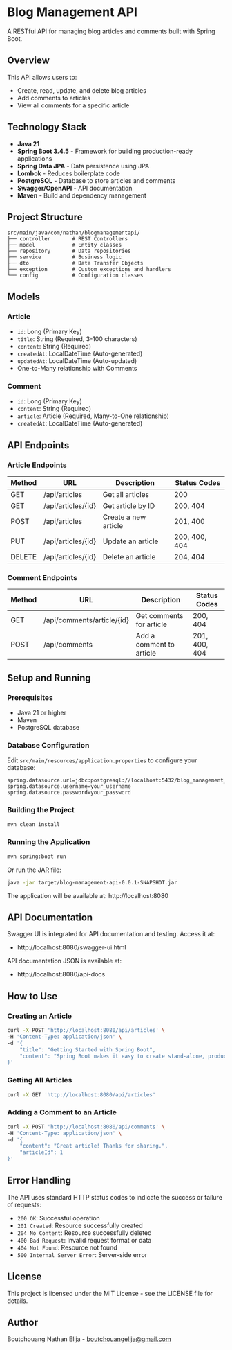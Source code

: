 # Blog Management API

A RESTful API for managing blog articles and comments built with Spring Boot.

## Overview

This API allows users to:
- Create, read, update, and delete blog articles
- Add comments to articles
- View all comments for a specific article

## Technology Stack

- **Java 21**
- **Spring Boot 3.4.5** - Framework for building production-ready applications
- **Spring Data JPA** - Data persistence using JPA 
- **Lombok** - Reduces boilerplate code
- **PostgreSQL** - Database to store articles and comments
- **Swagger/OpenAPI** - API documentation
- **Maven** - Build and dependency management

## Project Structure

```
src/main/java/com/nathan/blogmanagementapi/
├── controller       # REST Controllers
├── model            # Entity classes
├── repository       # Data repositories
├── service          # Business logic
├── dto              # Data Transfer Objects
├── exception        # Custom exceptions and handlers
└── config           # Configuration classes
```

## Models

### Article
- `id`: Long (Primary Key)
- `title`: String (Required, 3-100 characters)
- `content`: String (Required)
- `createdAt`: LocalDateTime (Auto-generated)
- `updatedAt`: LocalDateTime (Auto-updated)
- One-to-Many relationship with Comments

### Comment
- `id`: Long (Primary Key)
- `content`: String (Required)
- `article`: Article (Required, Many-to-One relationship)
- `createdAt`: LocalDateTime (Auto-generated)

## API Endpoints

### Article Endpoints

| Method | URL                  | Description            | Status Codes            |
|--------|----------------------|------------------------|-------------------------|
| GET    | /api/articles        | Get all articles       | 200                     |
| GET    | /api/articles/{id}   | Get article by ID      | 200, 404               |
| POST   | /api/articles        | Create a new article   | 201, 400               |
| PUT    | /api/articles/{id}   | Update an article      | 200, 400, 404          |
| DELETE | /api/articles/{id}   | Delete an article      | 204, 404               |

### Comment Endpoints

| Method | URL                           | Description                | Status Codes      |
|--------|-------------------------------|----------------------------|-------------------|
| GET    | /api/comments/article/{id}    | Get comments for article   | 200, 404         |
| POST   | /api/comments                 | Add a comment to article   | 201, 400, 404    |

## Setup and Running

### Prerequisites
- Java 21 or higher
- Maven
- PostgreSQL database

### Database Configuration
Edit `src/main/resources/application.properties` to configure your database:

```properties
spring.datasource.url=jdbc:postgresql://localhost:5432/blog_management_api
spring.datasource.username=your_username
spring.datasource.password=your_password
```

### Building the Project
```bash
mvn clean install
```

### Running the Application
```bash
mvn spring:boot run
```
Or run the JAR file:
```bash
java -jar target/blog-management-api-0.0.1-SNAPSHOT.jar
```

The application will be available at: http://localhost:8080

## API Documentation

Swagger UI is integrated for API documentation and testing. Access it at:
- http://localhost:8080/swagger-ui.html

API documentation JSON is available at:
- http://localhost:8080/api-docs

## How to Use

### Creating an Article
```bash
curl -X POST 'http://localhost:8080/api/articles' \
-H 'Content-Type: application/json' \
-d '{
    "title": "Getting Started with Spring Boot",
    "content": "Spring Boot makes it easy to create stand-alone, production-grade Spring based Applications."
}'
```

### Getting All Articles
```bash
curl -X GET 'http://localhost:8080/api/articles'
```

### Adding a Comment to an Article
```bash
curl -X POST 'http://localhost:8080/api/comments' \
-H 'Content-Type: application/json' \
-d '{
    "content": "Great article! Thanks for sharing.",
    "articleId": 1
}'
```

## Error Handling

The API uses standard HTTP status codes to indicate the success or failure of requests:

- `200 OK`: Successful operation
- `201 Created`: Resource successfully created
- `204 No Content`: Resource successfully deleted
- `400 Bad Request`: Invalid request format or data
- `404 Not Found`: Resource not found
- `500 Internal Server Error`: Server-side error

## License

This project is licensed under the MIT License - see the LICENSE file for details.

## Author

Boutchouang Nathan Elija - [boutchouangelija@gmail.com](mailto:boutchouangelija@gmail.com)
